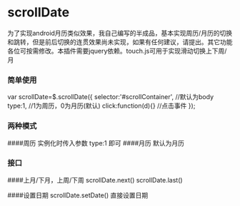 # scrollDate
为了实现android月历类似效果，我自己编写的半成品，基本实现周历/月历的切换和跳转，但是前后切换的连贯效果尚未实现，如果有任何建议，请提出。其它功能各位可按需修改。本插件需要jquery依赖。touch.js可用于实现滑动切换上下周/月

### 简单使用

var scrollDate=$.scrollDate({
    selector:'#scrollContainer', //默认为body
    type:1, //1为周历，0为月历(默认)
    click:function(d){}  //点击事件
});


### 两种模式
####周历
实例化时传入参数 type:1 即可
####月历
默认为月历


### 接口
####上月/下月，上周/下周
scrollDate.next()  scrollDate.last()

####设置日期
scrollDate.setDate() 直接设置日期
